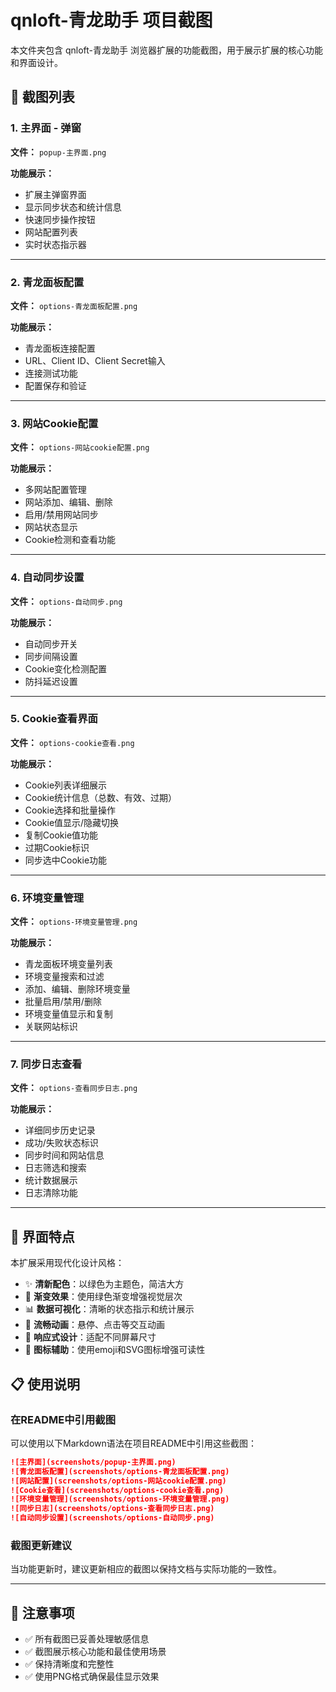 # qnloft-青龙助手 项目截图

本文件夹包含 qnloft-青龙助手 浏览器扩展的功能截图，用于展示扩展的核心功能和界面设计。

## 📸 截图列表

### 1. 主界面 - 弹窗

**文件：** `popup-主界面.png`

**功能展示：**
- 扩展主弹窗界面
- 显示同步状态和统计信息
- 快速同步操作按钮
- 网站配置列表
- 实时状态指示器

---

### 2. 青龙面板配置

**文件：** `options-青龙面板配置.png`

**功能展示：**
- 青龙面板连接配置
- URL、Client ID、Client Secret输入
- 连接测试功能
- 配置保存和验证

---

### 3. 网站Cookie配置

**文件：** `options-网站cookie配置.png`

**功能展示：**
- 多网站配置管理
- 网站添加、编辑、删除
- 启用/禁用网站同步
- 网站状态显示
- Cookie检测和查看功能

---

### 4. 自动同步设置

**文件：** `options-自动同步.png`

**功能展示：**
- 自动同步开关
- 同步间隔设置
- Cookie变化检测配置
- 防抖延迟设置

---

### 5. Cookie查看界面

**文件：** `options-cookie查看.png`

**功能展示：**
- Cookie列表详细展示
- Cookie统计信息（总数、有效、过期）
- Cookie选择和批量操作
- Cookie值显示/隐藏切换
- 复制Cookie值功能
- 过期Cookie标识
- 同步选中Cookie功能

---

### 6. 环境变量管理

**文件：** `options-环境变量管理.png`

**功能展示：**
- 青龙面板环境变量列表
- 环境变量搜索和过滤
- 添加、编辑、删除环境变量
- 批量启用/禁用/删除
- 环境变量值显示和复制
- 关联网站标识

---

### 7. 同步日志查看

**文件：** `options-查看同步日志.png`

**功能展示：**
- 详细同步历史记录
- 成功/失败状态标识
- 同步时间和网站信息
- 日志筛选和搜索
- 统计数据展示
- 日志清除功能

---

## 🎨 界面特点

本扩展采用现代化设计风格：

- ✨ **清新配色**：以绿色为主题色，简洁大方
- 🎯 **渐变效果**：使用绿色渐变增强视觉层次
- 📊 **数据可视化**：清晰的状态指示和统计展示
- 🔄 **流畅动画**：悬停、点击等交互动画
- 📱 **响应式设计**：适配不同屏幕尺寸
- 🎨 **图标辅助**：使用emoji和SVG图标增强可读性

## 📋 使用说明

### 在README中引用截图

可以使用以下Markdown语法在项目README中引用这些截图：

```markdown
![主界面](screenshots/popup-主界面.png)
![青龙面板配置](screenshots/options-青龙面板配置.png)
![网站配置](screenshots/options-网站cookie配置.png)
![Cookie查看](screenshots/options-cookie查看.png)
![环境变量管理](screenshots/options-环境变量管理.png)
![同步日志](screenshots/options-查看同步日志.png)
![自动同步设置](screenshots/options-自动同步.png)
```

### 截图更新建议

当功能更新时，建议更新相应的截图以保持文档与实际功能的一致性。

---

## 📝 注意事项

- ✅ 所有截图已妥善处理敏感信息
- ✅ 截图展示核心功能和最佳使用场景
- ✅ 保持清晰度和完整性
- ✅ 使用PNG格式确保最佳显示效果

